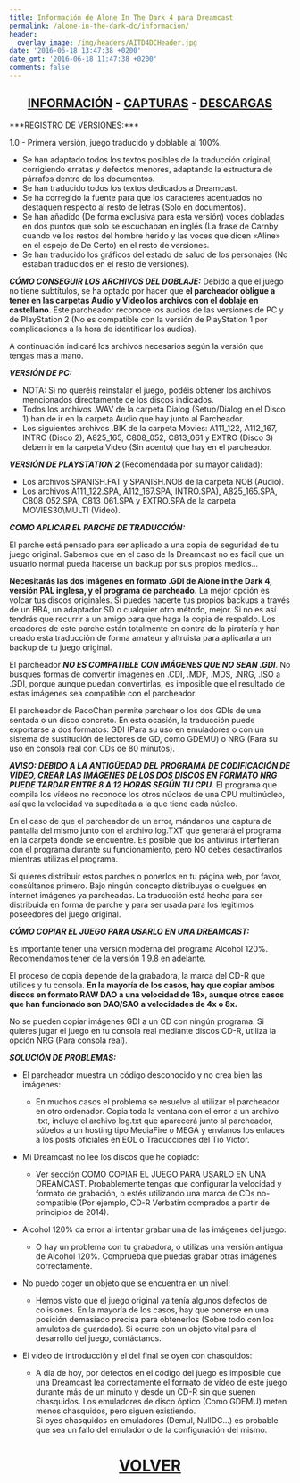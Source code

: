 ```yaml
---
title: Información de Alone In The Dark 4 para Dreamcast
permalink: /alone-in-the-dark-dc/informacion/
header:
  overlay_image: /img/headers/AITD4DCHeader.jpg
date: '2016-06-18 13:47:38 +0200'
date_gmt: '2016-06-18 11:47:38 +0200'
comments: false
---
```


<h2 style="text-align: center;"><strong><a href="/alone-in-the-dark-dc/informacion/">INFORMACIÓN</a> - <a href="/alone-in-the-dark-dc/capturas/">CAPTURAS</a> - <a href="/alone-in-the-dark-dc/descargar/">DESCARGAS</a></strong></h2>
***REGISTRO DE VERSIONES:***

1.0 - Primera versión, juego traducido y doblable al 100%.

* Se han adaptado todos los textos posibles de la traducción original, corrigiendo erratas 
y defectos menores, adaptando la estructura de párrafos dentro de los documentos.  
* Se han traducido todos los textos dedicados a Dreamcast.  
* Se ha corregido la fuente para que los caracteres acentuados no destaquen respecto al 
resto de letras (Solo en documentos).  
* Se han añadido (De forma exclusiva para esta versión) voces dobladas en dos puntos que 
solo se escuchaban en inglés (La frase de Carnby cuando ve los restos del hombre herido y 
las voces que dicen &laquo;Aline&raquo; en el espejo de De Certo) en el resto de versiones.  
* Se han traducido los gráficos del estado de salud de los personajes (No estaban traducidos 
en el resto de versiones).

***CÓMO CONSEGUIR LOS ARCHIVOS DEL DOBLAJE:***
Debido a que el juego no tiene subtítulos, se ha optado por hacer que **el parcheador obligue 
a tener en las carpetas Audio y Video los archivos con el doblaje en castellano**. 
Este parcheador reconoce los audios de las versiones de PC y de PlayStation 2 (No es compatible 
con la versión de PlayStation 1 por complicaciones a la hora de identificar los audios).

A continuación indicaré los archivos necesarios según la versión que tengas más a mano.

***VERSIÓN DE PC:***

* NOTA: Si no queréis reinstalar el juego, podéis obtener los archivos mencionados directamente 
de los discos indicados.  
* Todos los archivos .WAV de la carpeta Dialog (Setup/Dialog en el Disco 1) han de ir en la carpeta 
Audio que hay junto al Parcheador.  
* Los siguientes archivos .BIK de la carpeta Movies: A111_122, A112_167, INTRO (Disco 2), A825_165, 
C808_052, C813_061 y EXTRO (Disco 3) deben ir en la carpeta Video (Sin acento) que hay en el 
parcheador.

***VERSIÓN DE PLAYSTATION 2*** (Recomendada por su mayor calidad):

* Los archivos SPANISH.FAT y SPANISH.NOB de la carpeta NOB (Audio).  
* Los archivos A111_122.SPA, A112_167.SPA, INTRO.SPA), A825_165.SPA, C808_052.SPA, C813_061.SPA 
y EXTRO.SPA de la carpeta MOVIES30\MULTI (Video).

***COMO APLICAR EL PARCHE DE TRADUCCIÓN:***

El parche está pensado para ser aplicado a una copia de seguridad de tu juego original. Sabemos 
que en el caso de la Dreamcast no es fácil que un usuario normal pueda hacerse un backup por sus 
propios medios...

**Necesitarás las dos imágenes en formato .GDI de Alone in the Dark 4, versión PAL inglesa, y el 
programa de parcheado.** La mejor opción es volcar tus discos originales. Si puedes hacerte tus 
propios backups a través de un BBA, un adaptador SD o cualquier otro método, mejor. Si no es así 
tendrás que recurrir a un amigo para que haga la copia de respaldo. Los creadores de este parche 
están totalmente en contra de la piratería y han creado esta traducción de forma amateur y altruista 
para aplicarla a un backup de tu juego original.

El parcheador ***NO ES COMPATIBLE CON IMÁGENES QUE NO SEAN .GDI***. No busques formas de convertir 
imágenes en .CDI, .MDF, .MDS, .NRG, .ISO a .GDI, porque aunque puedan convertirlas, es imposible 
que el resultado de estas imágenes sea compatible con el parcheador.

El parcheador de PacoChan permite parchear o los dos GDIs de una sentada o un disco concreto. En 
esta ocasión, la traducción puede exportarse a dos formatos: GDI (Para su uso en emuladores o con 
un sistema de sustitución de lectores de GD, como GDEMU) o NRG (Para su uso en consola real con CDs 
de 80 minutos).

***AVISO: DEBIDO A LA ANTIGÜEDAD DEL PROGRAMA DE CODIFICACIÓN DE VÍDEO, CREAR LAS IMÁGENES DE LOS 
DOS DISCOS EN FORMATO NRG PUEDE TARDAR ENTRE 8 A 12 HORAS SEGÚN TU CPU.*** El programa que compila 
los vídeos no reconoce los otros núcleos de una CPU multinúcleo, así que la velocidad va supeditada 
a la que tiene cada núcleo.

En el caso de que el parcheador de un error, mándanos una captura de pantalla del mismo junto con el 
archivo log.TXT que generará el programa en la carpeta donde se encuentre. Es posible que los 
antivirus interfieran con el programa durante su funcionamiento, pero NO debes desactivarlos mientras 
utilizas el programa.

Si quieres distribuir estos parches o ponerlos en tu página web, por favor, consúltanos primero. Bajo 
ningún concepto distribuyas o cuelgues en internet imágenes ya parcheadas. La traducción está hecha 
para ser distribuida en forma de parche y para ser usada para los legitimos poseedores del juego original.

***CÓMO COPIAR EL JUEGO PARA USARLO EN UNA DREAMCAST:***

Es importante tener una versión moderna del programa Alcohol 120%. Recomendamos tener de la versión 
1.9.8 en adelante.

El proceso de copia depende de la grabadora, la marca del CD-R que utilices y tu consola. **En la mayoría 
de los casos, hay que copiar ambos discos en formato RAW DAO a una velocidad de 16x, aunque otros casos 
que han funcionado son DAO/SAO a velocidades de 4x o 8x.**

No se pueden copiar imágenes GDI a un CD con ningún programa. Si quieres jugar el juego en tu consola 
real mediante discos CD-R, utiliza la opción NRG (Para consola real).

***SOLUCIÓN DE PROBLEMAS:***

* El parcheador muestra un código desconocido y no crea bien las imágenes:
  * En muchos casos el problema se resuelve al utilizar el parcheador en otro ordenador. Copia toda la 
  ventana con el error a un archivo .txt, incluye el archivo log.txt que aparecerá junto al parcheador, 
  súbelos a un hosting tipo MediaFire o MEGA y envíanos los enlaces a los posts oficiales en EOL o 
  Traducciones del Tío Víctor.

* Mi Dreamcast no lee los discos que he copiado:
  * Ver sección COMO COPIAR EL JUEGO PARA USARLO EN UNA DREAMCAST. Probablemente tengas que configurar 
  la velocidad y formato de grabación, o estés utilizando una marca de CDs no-compatible (Por ejemplo, 
  CD-R Verbatim comprados a partir de principios de 2014).

* Alcohol 120% da error al intentar grabar una de las imágenes del juego:
  * O hay un problema con tu grabadora, o utilizas una versión antigua de Alcohol 120%. Comprueba que 
  puedas grabar otras imágenes correctamente.

* No puedo coger un objeto que se encuentra en un nivel:
  * Hemos visto que el juego original ya tenía algunos defectos de colisiones. En la mayoría de los 
  casos, hay que ponerse en una posición demasiado precisa para obtenerlos (Sobre todo con los amuletos 
  de guardado). Si ocurre con un objeto vital para el desarrollo del juego, contáctanos.

* El vídeo de introducción y el del final se oyen con chasquidos:
  * A día de hoy, por defectos en el código del juego es imposible que una Dreamcast lea correctamente 
  el formato de vídeo de este juego durante más de un minuto y desde un CD-R sin que suenen chasquidos. 
  Los emuladores de disco óptico (Como GDEMU) meten menos chasquidos, pero siguen existiendo.  
  Si oyes chasquidos en emuladores (Demul, NullDC...) es probable que sea un fallo del emulador o de la 
  configuración del mismo.

<h1 style="text-align: center;"><strong><a href="/alone-in-the-dark-dc/">VOLVER</a></strong></h1>
